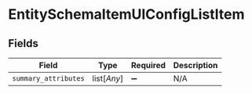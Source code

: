 # EntitySchemaItemUIConfigListItem


## Fields

| Field                | Type                 | Required             | Description          |
| -------------------- | -------------------- | -------------------- | -------------------- |
| `summary_attributes` | list[*Any*]          | :heavy_minus_sign:   | N/A                  |
